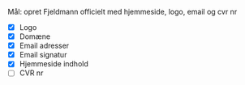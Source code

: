 Mål: opret Fjeldmann officielt med hjemmeside, logo, email og cvr nr
- [x] Logo
- [x] Domæne
- [x] Email adresser 
- [x] Email signatur
- [x] Hjemmeside indhold
- [ ] CVR nr